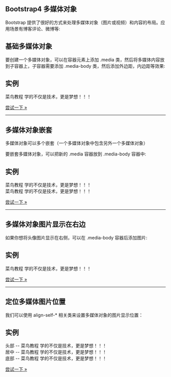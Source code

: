## Bootstrap4 多媒体对象

Bootstrap 提供了很好的方式来处理多媒体对象（图片或视频）和内容的布局。应用场景有博客评论、微博等:

## 基础多媒体对象

要创建一个多媒体对象，可以在容器元素上添加 .media 类，然后将多媒体内容放到子容器上，子容器需要添加 .media-body 类，然后添加外边距，内边距等效果:

## 实例

<div class\="media border p-3"\> <img src\="mobile-icon.png" alt\="John Doe" class\="mr-3 mt-3 rounded-circle" style\="width:60px;"\> <div class\="media-body"\> <h4\>菜鸟教程</h4\> <p\>学的不仅是技术，更是梦想！！！</p\> </div\> </div\>

[尝试一下 »](https://www.runoob.com/try/try2.php?filename=trybs4_media)

* * *

## 多媒体对象嵌套

多媒体对象可以多个嵌套（一个多媒体对象中包含另外一个多媒体对象）

要嵌套多媒体对象，可以把新的 .media 容器放到 .media-body 容器中:

## 实例

<div class\="media border p-3"\> <img src\="mobile-icon.png" alt\="John Doe" class\="mr-3 mt-3 rounded-circle" style\="width:60px;"\> <div class\="media-body"\> <h4\>菜鸟教程</h4\> <p\>学的不仅是技术，更是梦想！！！</p\> <div class\="media p-3"\> <img src\="mobile-icon.png" alt\="Jane Doe" class\="mr-3 mt-3 rounded-circle" style\="width:45px;"\> <div class\="media-body"\> <h4\>菜鸟教程</h4\> <p\>学的不仅是技术，更是梦想！！！</p\> </div\> </div\> </div\> </div\>

[尝试一下 »](https://www.runoob.com/try/try2.php?filename=trybs4_media_nested)

* * *

## 多媒体对象图片显示在右边

如果你想将头像图片显示在右侧，可以在 .media-body 容器后添加图片:

## 实例

<div class\="media border p-3"\> <div class\="media-body"\> <h4\>菜鸟教程</h4\> <p\>学的不仅是技术，更是梦想！！！</p\> </div\> <img src\="mobile-icon.png" alt\="John Doe" class\="ml-3 mt-3 rounded-circle" style\="width:60px;"\> </div\>

[尝试一下 »](https://www.runoob.com/try/try2.php?filename=trybs4_media_right)

* * *

## 定位多媒体图片位置

我们可以使用 align-self-\* 相关类来设置多媒体对象的图片显示位置：

## 实例

<!-- 头部 \--> <div class\="media"\> <img src\="https://static.jyshare.com/images/mobile-icon.png" class\="align-self-start mr-3" style\="width:60px"\> <div class\="media-body"\> <h4\>头部 -- 菜鸟教程</h4\> <p\>学的不仅是技术，更是梦想！！！</p\> </div\> </div\> <!-- 居中 \--> <div class\="media"\> <img src\="https://static.jyshare.com/images/mobile-icon.png" class\="align-self-center mr-3" style\="width:60px"\> <div class\="media-body"\> <h4\>居中 -- 菜鸟教程</h4\> <p\>学的不仅是技术，更是梦想！！！</p\> </div\> </div\> <!-- 底部 \--> <div class\="media"\> <img src\="https://static.jyshare.com/images/mobile-icon.png" class\="align-self-end mr-3" style\="width:60px"\> <div class\="media-body"\> <h4\>底部 -- 菜鸟教程</h4\> <p\>学的不仅是技术，更是梦想！！！</p\> </div\> </div\>

[尝试一下 »](https://www.runoob.com/try/try2.php?filename=trybs4_media_alignment)